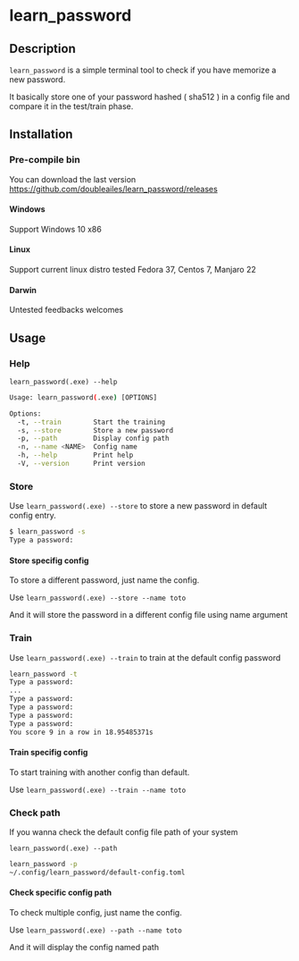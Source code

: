 # learn_password

## Description

`learn_password` is a simple terminal tool to check if you have memorize
a new password.

It basically store one of your password hashed ( sha512 ) in a config file
 and compare it in the test/train phase.

## Installation

### Pre-compile bin

You can download the last version <https://github.com/doubleailes/learn_password/releases>

#### Windows

Support Windows 10 x86

#### Linux

Support current linux distro tested Fedora 37, Centos 7, Manjaro 22

#### Darwin

Untested feedbacks welcomes

## Usage

### Help

`learn_password(.exe) --help`

```bash
Usage: learn_password(.exe) [OPTIONS]

Options:
  -t, --train        Start the training
  -s, --store        Store a new password
  -p, --path         Display config path
  -n, --name <NAME>  Config name
  -h, --help         Print help
  -V, --version      Print version
```

### Store

Use  `learn_password(.exe) --store` to store a new password in default config entry.

```bash
$ learn_password -s
Type a password:
```

#### Store specifig config

To store a different password, just name the config.

Use  `learn_password(.exe) --store --name toto`

And it will store the password in a different config file using name argument

### Train

Use `learn_password(.exe) --train` to train at the default config password

```bash
learn_password -t
Type a password: 
...
Type a password: 
Type a password: 
Type a password: 
Type a password: 
You score 9 in a row in 18.95485371s
```

#### Train specifig config

To start training with another config than default.

Use  `learn_password(.exe) --train --name toto`

### Check path

If you wanna check the default config file path of your system

`learn_password(.exe) --path`

```bash
learn_password -p
~/.config/learn_password/default-config.toml
```

#### Check specific config path

To check multiple config, just name the config.

Use  `learn_password(.exe) --path --name toto`

And it will display the config named path

